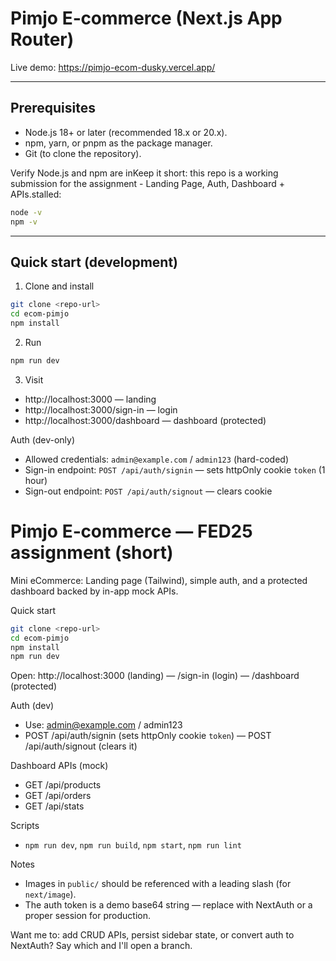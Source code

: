 # Pimjo E‑commerce (Next.js App Router)

Live demo: https://pimjo-ecom-dusky.vercel.app/

---

## Prerequisites

- Node.js 18+ or later (recommended 18.x or 20.x).
- npm, yarn, or pnpm as the package manager.
- Git (to clone the repository).

Verify Node.js and npm are inKeep it short: this repo is a working submission for the assignment - Landing Page, Auth, Dashboard + APIs.stalled:

```bash
node -v
npm -v
```

---

## Quick start (development)

1. Clone and install

```bash
git clone <repo-url>
cd ecom-pimjo
npm install
```

2. Run

```bash
npm run dev
```

3. Visit

- http://localhost:3000 — landing
- http://localhost:3000/sign-in — login
- http://localhost:3000/dashboard — dashboard (protected)

Auth (dev-only)

- Allowed credentials: `admin@example.com` / `admin123` (hard-coded)
- Sign-in endpoint: `POST /api/auth/signin` — sets httpOnly cookie `token` (1 hour)
- Sign-out endpoint: `POST /api/auth/signout` — clears cookie

# Pimjo E‑commerce — FED25 assignment (short)

Mini eCommerce: Landing page (Tailwind), simple auth, and a protected dashboard backed by in-app mock APIs.

Quick start

```bash
git clone <repo-url>
cd ecom-pimjo
npm install
npm run dev
```

Open: http://localhost:3000 (landing) — /sign-in (login) — /dashboard (protected)

Auth (dev)

- Use: admin@example.com / admin123
- POST /api/auth/signin (sets httpOnly cookie `token`) — POST /api/auth/signout (clears it)

Dashboard APIs (mock)

- GET /api/products
- GET /api/orders
- GET /api/stats

Scripts

- `npm run dev`, `npm run build`, `npm start`, `npm run lint`

Notes

- Images in `public/` should be referenced with a leading slash (for `next/image`).
- The auth token is a demo base64 string — replace with NextAuth or a proper session for production.

Want me to: add CRUD APIs, persist sidebar state, or convert auth to NextAuth? Say which and I'll open a branch.
